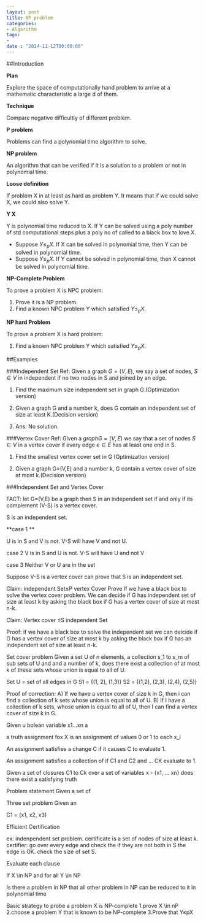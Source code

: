 ```yaml
---
layout: post
title: NP problem
categories:
- Algorithm
tags:
- 
date : "2014-11-12T00:00:00"
---
```


##Introduction

**Plan** 

Explore the space of computationally hand problem to arrive at a mathematic characteristic a large d of them.

**Technique**

Compare negative difficultly of different problem.

**P problem**

Problems can find a polynomial time algorithm to solve.
 	
**NP problem**

An algorithm that can be verified if it is a solution to a problem or not in polynomial time.

**Loose definition**

If problem X in at least as hard as problem Y. It means that if we could solve X, we could also solve Y.

**Y X**

Y is polynomial time reduced to X. If Y can be solved using a poly number of std computational steps plus a poly no of called to a black box to love X.

- Suppose $Y ≤_p X$. If X can be solved in polynomial time, then Y can be solved in polynomial time.
- Suppose $Y ≤_p X$. If Y cannot be solved in polynomial time, then X cannot be solved in polynomial time.

**NP-Complete Problem**

To prove a problem X is NPC problem:

1. Prove it is a NP problem.
2. Find a known NPC problem Y which satisfied $Y ≤_p X$.

**NP hard Problem**

To prove a problem X is hard problem:

1. Find a known NPC problem Y which satisfied $Y ≤_p X$.


##Examples

###Independent Set
Ref: Given a graph $G = (V,E)$, we say a set of nodes, $S \in V$ in independent if no two nodes in S and joined by an edge. 

1. Find the maximum size independent set in graph G.(Optimization version)

2. Given a graph G and a number k, does G contain an independent set of size at least K.(Decision version)

3. Ans: No solution.

###Vertex Cover
Ref: Given a $graph G=(V,E)$ we say that a set of nodes $S \in V$ in a vertex cover if every edge $e \in E$ has at least one end in S.


1. Find the smallest vertex cover set in G (Optimization version)

2. Given a graph G=(V,E) and a number k, G contain a vertex cover of size at most k.(Decision version)

###Independent Set and Vertex Cover

FACT: let G=(V,E) be a graph then S in an independent set if and only if its complement (V-S) is a vertex cover. 

S is an independent set. 

**case 1 **

U is in S and V is not. 
V-S will have V and not U. 

case 2
V is in S and U is not.
V-S will have U and not V

case 3 
Neither V or U are in the set

Suppose V-S is a vertex cover can prove that S is an independent set. 

Claim: independent Set≤P vertex Cover
Prove If we have a black box to solve the vertex cover problem. We can decide if G has independent set of size at least k by asking the black box if G has a vertex cover of size at most n-k.

Claim: Vertex cover ≤S independent Set

Proof: if we have a black box to solve the independent set we can deicide if G has a vertex cover of size at most k by asking the black box if G has an independent set of size at least n-k.


Set cover problem
Given a set U of n elements, a collection s_1 to s_m of sub sets of U and and a number of k, does there exist a collection of at most k of these sets whose union is equal to all of U.

Set U = set of all edges in G
S1 = {(1, 2), (1,3)}
S2 = {(1,2), (2,3), (2,4), (2,5)}

Proof of correction:
A) If we have a vertex cover of size k in G, then i can find a collection of k sets whose union is equal to all of U. 
B) If I have a collection of k sets, whose union is equal to all of U, then I can find a vertex cover of size k in G. 

Given u bolean variable x1...xn a

a truth assignment fox X is an assignment of values 0 or 1 to each x_i

An assignment satisfies a change C if it causes C to evaluate 1.

An assignment satisfies a collection of if C1 and C2 and ... CK evaluate to 1.

Given a set of closures C1 to Ck over a set of variables x - {x1, ... xn} does there exist a satisfying truth 

Problem statement 
Given a set of 

Three set problem 
Given an 


C1 = (x1, x2, x3)



Efficient Certification

ex: indenpendent set problem.
certificate is a set of nodes of size at least k.
certifier: go over every edge and check the if they are not both in S the edge is OK.
check the size of set S.

Evaluate each clause 

If X \in NP and for all Y \in NP 


Is there a problem in NP that all other problem in NP can be reduced to it in polynomial time


Basic strategy to probe a problem X is NP-complete
1.prove X \in nP
2.choose a problem Y that is known to be NP-complete
3.Prove that Y≤pX